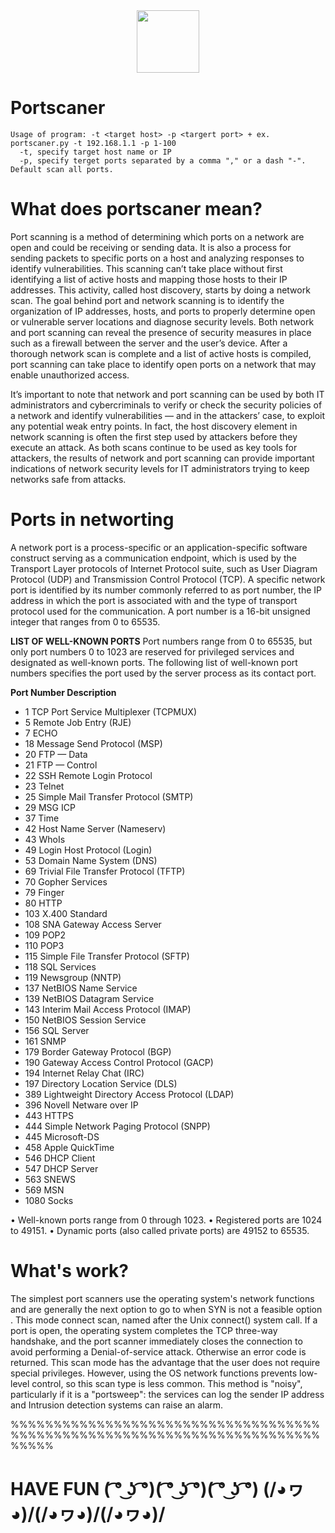 <div id="header" align="center">
  <img src="https://media2.giphy.com/media/JGUMPPTMRCVPbSncVF/giphy.webp?cid=6c09b9522e214fc409ce67211bae3730c1b65ee298cc4c77&rid=giphy.webp&ct=g" width="100"/>
</div>

# **Portscaner**
    Usage of program: -t <target host> -p <targert port> + ex. portscaner.py -t 192.168.1.1 -p 1-100
      -t, specify target host name or IP
      -p, specify terget ports separated by a comma "," or a dash "-". Default scan all ports.

# What does portscaner mean?
Port scanning is a method of determining which ports on a network are open and could be receiving or sending data. It is also a process for sending packets to specific ports on a host and analyzing responses to identify vulnerabilities.
This scanning can’t take place without first identifying a list of active hosts and mapping those hosts to their IP addresses. This activity, called host discovery, starts by doing a network scan.
The goal behind port and network scanning is to identify the organization of IP addresses, hosts, and ports to properly determine open or vulnerable server locations and diagnose security levels. Both network and port scanning can reveal the presence of security measures in place such as a firewall between the server and the user’s device.
After a thorough network scan is complete and a list of active hosts is compiled, port scanning can take place to identify open ports on a network that may enable unauthorized access.

It’s important to note that network and port scanning can be used by both IT administrators and cybercriminals to verify or check the security policies of a network and identify vulnerabilities — and in the attackers’ case, to exploit any potential weak entry points. In fact, the host discovery element in network scanning is often the first step used by attackers before they execute an attack.
As both scans continue to be used as key tools for attackers, the results of network and port scanning can provide important indications of network security levels for IT administrators trying to keep networks safe from attacks.

# Ports in networting
A network port is a process-specific or an application-specific software construct serving as a communication endpoint, which is used by the Transport Layer protocols of Internet Protocol suite, such as User Diagram Protocol (UDP) and Transmission Control Protocol (TCP).
A specific network port is identified by its number commonly referred to as port number, the IP address in which the port is associated with and the type of transport protocol used for the communication.
A port number is a 16-bit unsigned integer that ranges from 0 to 65535.

**LIST OF WELL-KNOWN PORTS**
Port numbers range from 0 to 65535, but only port numbers 0 to 1023 are reserved for privileged services and designated as well-known ports. The following list of well-known 
port numbers specifies the port used by the server process as its contact port.

**Port Number	Description**
*	1	TCP Port Service Multiplexer (TCPMUX)
*	5	Remote Job Entry (RJE)
*	7	ECHO
*	18	Message Send Protocol (MSP)
*	20	FTP — Data
*	21	FTP — Control
*	22	SSH Remote Login Protocol
*	23	Telnet
*	25	Simple Mail Transfer Protocol (SMTP)
*	29	MSG ICP
*	37	Time
*	42	Host Name Server (Nameserv)
*	43	WhoIs
*	49	Login Host Protocol (Login)
*	53	Domain Name System (DNS)
*	69	Trivial File Transfer Protocol (TFTP)
*	70	Gopher Services
*	79	Finger
*	80	HTTP
*	103	X.400 Standard
*	108	SNA Gateway Access Server
*	109	POP2
*	110	POP3
*	115	Simple File Transfer Protocol (SFTP)
*	118	SQL Services
*	119	Newsgroup (NNTP)
*	137	NetBIOS Name Service
*	139	NetBIOS Datagram Service
*	143	Interim Mail Access Protocol (IMAP)
*	150	NetBIOS Session Service
*	156	SQL Server
*	161	SNMP
*	179	Border Gateway Protocol (BGP)
*	190	Gateway Access Control Protocol (GACP)
*	194	Internet Relay Chat (IRC)
*	197	Directory Location Service (DLS)
*	389	Lightweight Directory Access Protocol (LDAP)
*	396	Novell Netware over IP
*	443	HTTPS
*	444	Simple Network Paging Protocol (SNPP)
*	445	Microsoft-DS
*	458	Apple QuickTime
*	546	DHCP Client
*	547	DHCP Server
*	563	SNEWS
*	569	MSN
*	1080	Socks

•	Well-known ports range from 0 through 1023.
•	Registered ports are 1024 to 49151.
•	Dynamic ports (also called private ports) are 49152 to 65535.

# What's work?
The simplest port scanners use the operating system's network functions and are generally the next option to go to when SYN is not a feasible option . This mode connect scan, named after the Unix connect() system call. If a port is open, the operating system completes the TCP three-way handshake, and the port scanner immediately closes the connection to avoid performing a Denial-of-service attack. Otherwise an error code is returned. This scan mode has the advantage that the user does not require special privileges. However, using the OS network functions prevents low-level control, so this scan type is less common. This method is "noisy", particularly if it is a "portsweep": the services can log the sender IP address and Intrusion detection systems can raise an alarm.

%%%%%%%%%%%%%%%%%%%%%%%%%%%%%%%%%%%%%%%%%%%%%%%%%%%%%%%%%%%%%%%%%%%%%%%%%%%%%
# HAVE FUN ( ͡° ͜ʖ ͡°)( ͡° ͜ʖ ͡°)( ͡° ͜ʖ ͡°)    (/◕ヮ◕)/(/◕ヮ◕)/(/◕ヮ◕)/
